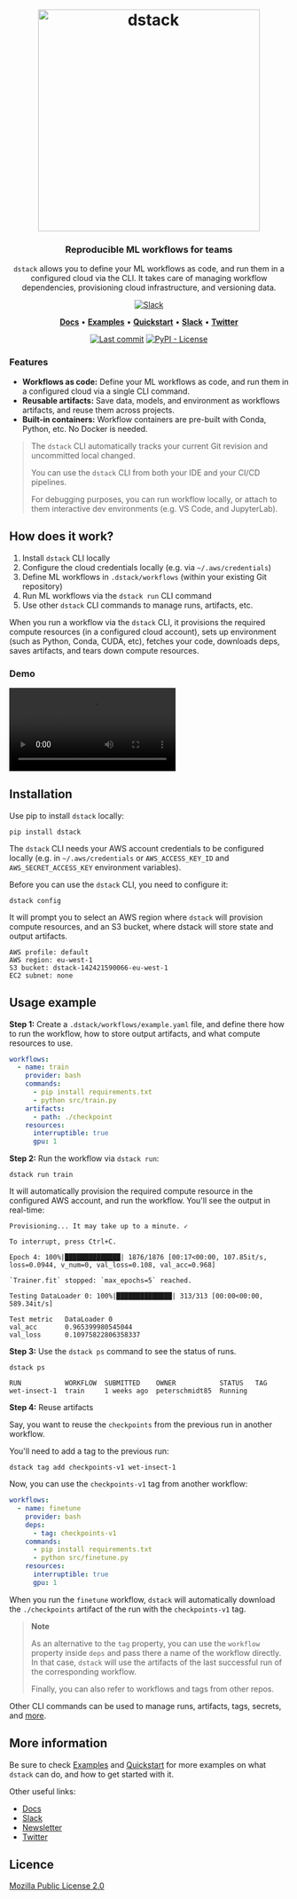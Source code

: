 <div align="center">
<h1 align="center">
  <a target="_blank" href="https://dstack.ai">
    <picture>
      <source media="(prefers-color-scheme: dark)" srcset="https://raw.githubusercontent.com/dstackai/dstack/master/docs/assets/logo-dark.svg"/>
      <img alt="dstack" src="https://raw.githubusercontent.com/dstackai/dstack/master/docs/assets/logo.svg" width="400px"/>
    </picture>
  </a>
</h1>

<h3 align="center">
Reproducible ML workflows for teams
</h3>

<p align="center">
<code>dstack</code> allows you to define your ML workflows as code, and run them in a configured cloud via the CLI. 
It takes care of managing workflow dependencies, provisioning cloud infrastructure, and versioning data.
</p>

[![Slack](https://img.shields.io/badge/slack-chat%20with%20us-blueviolet?logo=slack&style=for-the-badge)](https://join.slack.com/t/dstackai/shared_invite/zt-xdnsytie-D4qU9BvJP8vkbkHXdi6clQ)

<p align="center">
<a href="https://docs.dstack.ai" target="_blank"><b>Docs</b></a> • 
<a href="https://docs.dstack.ai/examples" target="_blank"><b>Examples</b></a> • 
<a href="https://docs.dstack.ai/tutorials/quickstart"><b>Quickstart</b></a> • 
<a href="https://join.slack.com/t/dstackai/shared_invite/zt-xdnsytie-D4qU9BvJP8vkbkHXdi6clQ" target="_blank"><b>Slack</b></a> • 
<a href="https://twitter.com/dstackai" target="_blank"><b>Twitter</b></a>
</p>

[![Last commit](https://img.shields.io/github/last-commit/dstackai/dstack)](https://github.com/dstackai/dstack/commits/)
[![PyPI - License](https://img.shields.io/pypi/l/dstack?style=flat&color=blue)](https://github.com/dstackai/dstack/blob/master/LICENSE.md)

</div>

### Features

* **Workflows as code:** Define your ML workflows as code, and run them in a configured cloud via a single CLI command.
* **Reusable artifacts:** Save data, models, and environment as workflows artifacts, and reuse them across projects.
* **Built-in containers:** Workflow containers are pre-built with Conda, Python, etc. No Docker is needed.

> The `dstack` CLI automatically tracks your current Git revision and uncommitted local changed.
>
> You can use the `dstack` CLI from both your IDE and your CI/CD pipelines.
> 
> For debugging purposes, you can run workflow locally, or attach to them interactive dev environments (e.g. VS Code, 
and JupyterLab).

## How does it work?

1. Install `dstack` CLI locally 
2. Configure the cloud credentials locally (e.g. via `~/.aws/credentials`)
3. Define ML workflows in `.dstack/workflows` (within your existing Git repository)
4. Run ML workflows via the `dstack run` CLI command
5. Use other `dstack` CLI commands to manage runs, artifacts, etc.

When you run a workflow via the `dstack` CLI, it provisions the required compute resources (in a configured cloud
account), sets up environment (such as Python, Conda, CUDA, etc), fetches your code, downloads deps,
saves artifacts, and tears down compute resources.

### Demo

<video src="https://user-images.githubusercontent.com/54148038/203490366-e32ef5bb-e134-4562-bf48-358ade41a225.mp4" controls="controls" style="max-width: 800px;"> 
</video>

## Installation

Use pip to install `dstack` locally:

```shell
pip install dstack
```

The `dstack` CLI needs your AWS account credentials to be configured locally 
(e.g. in `~/.aws/credentials` or `AWS_ACCESS_KEY_ID` and `AWS_SECRET_ACCESS_KEY` environment variables).

Before you can use the `dstack` CLI, you need to configure it:

```shell
dstack config
```

It will prompt you to select an AWS region 
where `dstack` will provision compute resources, and an S3 bucket, 
where dstack will store state and output artifacts.

```shell
AWS profile: default
AWS region: eu-west-1
S3 bucket: dstack-142421590066-eu-west-1
EC2 subnet: none
```

## Usage example

**Step 1:** Create a `.dstack/workflows/example.yaml` file, and define there how to run the workflow, 
how to store output artifacts, and what compute resources to use.

```yaml
workflows: 
  - name: train
    provider: bash
    commands:
      - pip install requirements.txt
      - python src/train.py
    artifacts: 
      - path: ./checkpoint
    resources:
      interruptible: true
      gpu: 1
```

**Step 2:** Run the workflow via `dstack run`:

```shell
dstack run train
```

It will automatically provision the required compute resource in the configured AWS account, 
and run the workflow. You'll see the output in real-time:

```shell
Provisioning... It may take up to a minute. ✓

To interrupt, press Ctrl+C.

Epoch 4: 100%|██████████████| 1876/1876 [00:17<00:00, 107.85it/s, loss=0.0944, v_num=0, val_loss=0.108, val_acc=0.968]

`Trainer.fit` stopped: `max_epochs=5` reached.

Testing DataLoader 0: 100%|██████████████| 313/313 [00:00<00:00, 589.34it/s]

Test metric   DataLoader 0
val_acc       0.965399980545044
val_loss      0.10975822806358337
```

**Step 3:** Use the `dstack ps` command to see the status of runs.

```shell
dstack ps

RUN           WORKFLOW  SUBMITTED    OWNER           STATUS   TAG
wet-insect-1  train     1 weeks ago  peterschmidt85  Running  
```

**Step 4:** Reuse artifacts

Say, you want to reuse the `checkpoints` from the previous run in another workflow.

You'll need to add a tag to the previous run:

```shell
dstack tag add checkpoints-v1 wet-insect-1
```

Now, you can use the `checkpoints-v1` tag from another workflow:

```yaml
workflows: 
  - name: finetune
    provider: bash
    deps:
      - tag: checkpoints-v1
    commands:
      - pip install requirements.txt
      - python src/finetune.py
    resources:
      interruptible: true
      gpu: 1
```

When you run the `finetune` workflow, `dstack` will automatically download 
the `./checkpoints` artifact of the run with the `checkpoints-v1` tag.

> **Note**
> 
> As an alternative to the `tag` property, you can use the `workflow` property inside `deps` and pass
> there a name of the workflow directly. In that case, `dstack` will use the artifacts of the last 
> successful run of the corresponding workflow.
>
> Finally, you can also refer to workflows and tags from other repos.

Other CLI commands can be used to manage runs, artifacts, tags, secrets, and [more](https://docs.dstack.ai/reference/cli).

## More information

Be sure to check [Examples](https://docs.dstack.ai/examples) and [Quickstart](https://docs.dstack.ai/tutorials/quickstart) for more examples
on what `dstack` can do, and how to get started with it.

Other useful links:

 * [Docs](https://docs.dstack.ai/tutorials/quickstart)
 * [Slack](https://join.slack.com/t/dstackai/shared_invite/zt-xdnsytie-D4qU9BvJP8vkbkHXdi6clQ)
 * [Newsletter](https://dstack.curated.co/)
 * [Twitter](https://twitter.com/dstackai)
 
##  Licence

[Mozilla Public License 2.0](LICENSE.md)